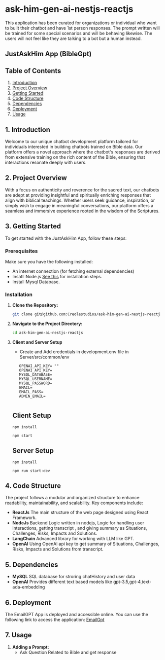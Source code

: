# ask-him-gen-ai-nestjs-reactjs
This application has been curated for organizations or individual who want to built their chatbot and have 1st person responses. The prompt written will be trained for some special scenarios and will be behaving likewise. The users will not feel like they are talking to a bot but a human instead.

## JustAskHim App (BibleGpt)

## Table of Contents

1. [Introduction](#1-introduction)
2. [Project Overview](#2-project-overview)
3. [Getting Started](#3-getting-started)
4. [Code Structure](#4-code-structure)
5. [Dependencies](#5-dependencies)
6. [Deployment](#7-deployment)
7. [Usage](#8-usage)


## 1. Introduction

Welcome to our unique chatbot development platform tailored for  individuals interested in building chatbots trained on Bible data. Our platform offers a novel approach where the chatbot's responses are derived from extensive training on the rich content of the Bible, ensuring that interactions resonate deeply with users.



## 2. Project Overview

With a focus on authenticity and reverence for the sacred text, our chatbots are adept at providing insightful and spiritually enriching responses that align with biblical teachings. Whether users seek guidance, inspiration, or simply wish to engage in meaningful conversations, our platform offers a seamless and immersive experience rooted in the wisdom of the Scriptures.


## 3. Getting Started

To get started with the JustAskHim App, follow these steps:

### Prerequisites

Make sure you have the following installed:

- An internet connection (for fetching external dependencies)
- Insatll Node.js [See this](https://www.guru99.com/download-install-node-js.html) for installation steps.
- Install Mysql Database.

### Installation

1. **Clone the Repository:**

   ```bash
   git clone git@github.com:Creolestudios/ask-him-gen-ai-nestjs-reactjs.git
   ```

2. **Navigate to the Project Directory:**

   ```bash
   cd ask-him-gen-ai-nestjs-reactjs
   ```

3. **Client and Server Setup**

   * Create and Add credentials in development.env file in Server/src/common/env

   ```
      OPENAI_API_KEY= ""
      OPENAI_API_KEY=
      MYSQL_DATABASE=
      MYSQL_USERNAME=
      MYSQL_PASSWORD=
      EMAIL=
      EMAIL_PASS=
      ADMIN_EMAIL=


   ```

   ## Client Setup

   ```
   npm install 

   npm start 

   ```


   ## Server Setup


   ```
   npm install 

   npm run start:dev

   ```




## 4. Code Structure

The project follows a modular and organized structure to enhance readability, maintainability, and scalability. Key components include:

- **ReactJs** The main structure of the web page designed using React Framework.
- **NodeJs** Backend Logic written in nodejs, Logic for handling user interactions, getting transcript , and giving summary as Situations, Challenges, Risks, Impacts and Solutions.
- **LangChain** Advanced library for working with LLM like GPT.  
- **OpenAI** Using OpenAI api key to get summary of Situations, Challenges, Risks, Impacts and Solutions from transcript.

## 5. Dependencies

- **MySQL** SQL database for stroring chatHistory and user data 
- **OpenAI** Provides different text based models like gpt-3.5,gpt-4,text-ada-embedding



## 6. Deployment

The EmailGPT App is deployed and accessible online. You can use the following link to access the application: [EmailGpt](https://justaskhim.org/)

## 7. Usage

1. **Adding a Prompt:**
   - Ask Question Related to Bible and get response 
